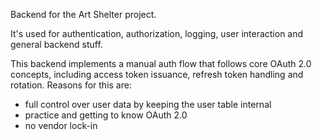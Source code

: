 Backend for the Art Shelter project.

It's used for authentication, authorization, logging, user interaction and general backend stuff.

This backend implements a manual auth flow that follows core OAuth 2.0 concepts, including access token issuance, refresh token handling and rotation.
Reasons for this are:

- full control over user data by keeping the user table internal
- practice and getting to know OAuth 2.0
- no vendor lock-in
